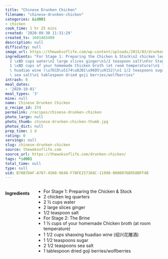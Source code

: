 ```yaml
---
title: "Chinese Drunken Chicken"
filename: "chinese-drunken-chicken"
categories: &id001
- chicken
cook_time: 1 hr 25 mins
created: '2020-09-30 11:31:29'
created_ts: 1601465489
description: null
difficulty: null
image_url: https://thewoksoflife.com/wp-content/uploads/2015/03/drunken-chicken-1-201x300.jpg
ingredients: "For Stage 1: Preparing the Chicken & Stock\n2 chicken leg quarters\n\
  2 \xBD cups water\n2 large slices ginger\n1/2 teaspoon salt\nFor Stage 2: The Brine\n\
  1 \xBD cups of your homemade Chicken broth (at room temperature)\n1 1/2 cups shaoxing\
  \ huadiao wine (\u7ECD\u5174\u82B1\u96D5\u9152)\n1 1/2 teaspoons sugar\n2 1/2 teaspoons\
  \ sea salt\n1 tablespoon dried goji berries/wolfberries"
intrash: 0
meal_dates:
- '2020-10-01'
meal_types: '3'
mine: null
name: Chinese Drunken Chicken
p_recipe_id: 374
permalink: /recipes/chinese-drunken-chicken
photo_large: null
photo_thumb: chinese-drunken-chicken-thumb.jpg
photos_dict: null
prep_time: 1 d
rating: 0
servings: null
slug: chinese-drunken-chicken
source: thewoksoflife.com
source_url: https://thewoksoflife.com/drunken-chicken/
tags: *id001
total_time: null
type: null
uid: B76B7DAF-A787-4560-9648-F78FE157368C-11990-0000076B958BFF4B
---
```

<div class="large-8 medium-7 columns" id="writeup">	</div><!-- #writeup -->
</div><!-- #row-one -->
<div class="row" id="row-two">	<div class="medium-4 small-5 columns" id="ingredients"><h4>Ingredients</h4><div class="box box-ingredients content"><ul>
<li>For Stage 1: Preparing the Chicken &amp; Stock</li>
<li>2 chicken leg quarters</li>
<li>2 ½ cups water</li>
<li>2 large slices ginger</li>
<li>1/2 teaspoon salt</li>
<li>For Stage 2: The Brine</li>
<li>1 ½ cups of your homemade Chicken broth (at room temperature)</li>
<li>1 1/2 cups shaoxing huadiao wine (绍兴花雕酒)</li>
<li>1 1/2 teaspoons sugar</li>
<li>2 1/2 teaspoons sea salt</li>
<li>1 tablespoon dried goji berries/wolfberries</li>
</ul>
</div>	</div>	<div class="medium-6 small-7 columns" id="directions">	</div>